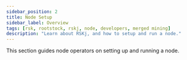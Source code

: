 ```yaml
---
sidebar_position: 2
title: Node Setup
sidebar_label: Overview
tags: [rsk, rootstock, rskj, node, developers, merged mining]
description: "Learn about RSKj, and how to setup and run a node."
---
```


This section guides node operators on setting up and running a node.